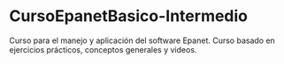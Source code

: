 # CursoEpanetBasico-Intermedio
Curso para el manejo y aplicación del software Epanet. Curso basado en ejercicios prácticos, conceptos generales y videos. 
